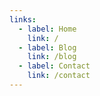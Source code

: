 ```yaml
---
links:
  - label: Home
    link: /
  - label: Blog
    link: /blog
  - label: Contact
    link: /contact
---
```



